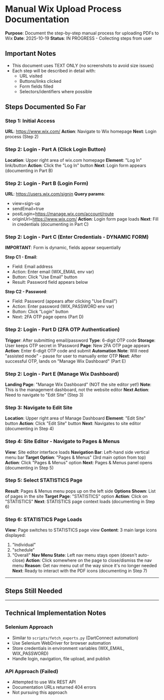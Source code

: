 # Manual Wix Upload Process Documentation

**Purpose**: Document the step-by-step manual process for uploading PDFs to Wix
**Date**: 2025-10-19
**Status**: IN PROGRESS - Collecting steps from user

## Important Notes
- This document uses TEXT ONLY (no screenshots to avoid size issues)
- Each step will be described in detail with:
  - URL visited
  - Buttons/links clicked
  - Form fields filled
  - Selectors/identifiers where possible

## Steps Documented So Far

### Step 1: Initial Access
**URL**: https://www.wix.com/
**Action**: Navigate to Wix homepage
**Next**: Login process (Step 2)

### Step 2: Login - Part A (Click Login Button)
**Location**: Upper right area of wix.com homepage
**Element**: "Log In" link/button
**Action**: Click the "Log In" button
**Next**: Login form appears (documenting in Part B)

### Step 2: Login - Part B (Login Form)
**URL**: https://users.wix.com/signin
**Query params**:
- view=sign-up
- sendEmail=true
- postLogin=https://manage.wix.com/account/route
- originUrl=https://www.wix.com/
**Action**: Login form page loads
**Next**: Fill in credentials (documenting in Part C)

### Step 2: Login - Part C (Enter Credentials - DYNAMIC FORM)
**IMPORTANT**: Form is dynamic, fields appear sequentially

**Step C1 - Email**:
- Field: Email address
- Action: Enter email (WIX_EMAIL env var)
- Button: Click "Use Email" button
- Result: Password field appears below

**Step C2 - Password**:
- Field: Password (appears after clicking "Use Email")
- Action: Enter password (WIX_PASSWORD env var)
- Button: Click "Login" button
- Next: 2FA OTP page opens (Part D)

### Step 2: Login - Part D (2FA OTP Authentication)
**Trigger**: After submitting email/password
**Type**: 6-digit OTP code
**Storage**: User keeps OTP secret in 1Password
**Page**: New 2FA OTP page appears
**Action**: Enter 6-digit OTP code and submit
**Automation Note**: Will need "assisted mode" - pause for user to manually enter OTP
**Next**: After successful OTP, lands on "Manage Wix Dashboard" (Part E)

### Step 2: Login - Part E (Manage Wix Dashboard)
**Landing Page**: "Manage Wix Dashboard" (NOT the site editor yet!)
**Note**: This is the management dashboard, not the website editor
**Next Action**: Need to navigate to "Edit Site" (Step 3)

### Step 3: Navigate to Edit Site
**Location**: Upper right area of Manage Dashboard
**Element**: "Edit Site" button
**Action**: Click "Edit Site" button
**Next**: Navigates to site editor (documenting in Step 4)

### Step 4: Site Editor - Navigate to Pages & Menus
**View**: Site editor interface loads
**Navigation Bar**: Left-hand side vertical menu bar
**Target Option**: "Pages & Menus" (3rd main option from top)
**Action**: Click "Pages & Menus" option
**Next**: Pages & Menus panel opens (documenting in Step 5)

### Step 5: Select STATISTICS Page
**Result**: Pages & Menus menu pops up on the left side
**Options Shown**: List of pages in the site
**Target Page**: "STATISTICS" option
**Action**: Click on "STATISTICS"
**Next**: STATISTICS page context loads (documenting in Step 6)

### Step 6: STATISTICS Page Loads
**View**: Page switches to STATISTICS page view
**Content**: 3 main large icons displayed:
  1. "Individual"
  2. "schedule"
  3. "Overall"
**Nav Menu State**: Left nav menu stays open (doesn't auto-close)
**Action**: Click somewhere on the page to close/dismiss the nav menu
**Reason**: Get nav menu out of the way since it's no longer needed
**Next**: Ready to interact with the PDF icons (documenting in Step 7)

---

## Steps Still Needed
<!-- We'll fill this in as we go -->

---

## Technical Implementation Notes

### Selenium Approach
- Similar to `scripts/fetch_exports.py` (DartConnect automation)
- Use Selenium WebDriver for browser automation
- Store credentials in environment variables (WIX_EMAIL, WIX_PASSWORD)
- Handle login, navigation, file upload, and publish

### API Approach (Failed)
- Attempted to use Wix REST API
- Documentation URLs returned 404 errors
- Not pursuing this approach
